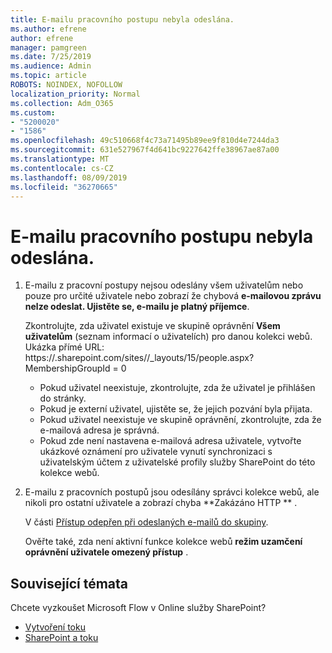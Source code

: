 ```yaml
---
title: E-mailu pracovního postupu nebyla odeslána.
ms.author: efrene
author: efrene
manager: pamgreen
ms.date: 7/25/2019
ms.audience: Admin
ms.topic: article
ROBOTS: NOINDEX, NOFOLLOW
localization_priority: Normal
ms.collection: Adm_O365
ms.custom:
- "5200020"
- "1586"
ms.openlocfilehash: 49c510668f4c73a71495b89ee9f810d4e7244da3
ms.sourcegitcommit: 631e527967f4d641bc9227642ffe38967ae87a00
ms.translationtype: MT
ms.contentlocale: cs-CZ
ms.lasthandoff: 08/09/2019
ms.locfileid: "36270665"
---
```

# <a name="workflow-email-is-not-being-sent"></a>E-mailu pracovního postupu nebyla odeslána.

1. E-mailu z pracovní postupy nejsou odeslány všem uživatelům nebo pouze pro určité uživatele nebo zobrazí že chybová **e-mailovou zprávu nelze odeslat. Ujistěte se, e-mailu je platný příjemce**.

    Zkontrolujte, zda uživatel existuje ve skupině oprávnění **Všem uživatelům** (seznam informací o uživatelích) pro danou kolekci webů.  Ukázka přímé URL: https://<tenant>.sharepoint.com/sites/<sitename>/_layouts/15/people.aspx? MembershipGroupId = 0

    - Pokud uživatel neexistuje, zkontrolujte, zda že uživatel je přihlášen do stránky. 
    - Pokud je externí uživatel, ujistěte se, že jejich pozvání byla přijata.
    - Pokud uživatel neexistuje ve skupině oprávnění, zkontrolujte, zda že e-mailová adresa je správná.
    - Pokud zde není nastavena e-mailová adresa uživatele, vytvořte ukázkové oznámení pro uživatele vynutí synchronizaci s uživatelským účtem z uživatelské profily služby SharePoint do této kolekce webů.
 
2. E-mailu z pracovních postupů jsou odesílány správci kolekce webů, ale nikoli pro ostatní uživatele a zobrazí chyba **Zakázáno HTTP <spam> <spam> ** <spam> <spam>.
 

    V části [Přístup odepřen při odeslaných e-mailů do skupiny](https://docs.microsoft.com/sharepoint/support/server-admin/access-denied-when-send-an-email-to-groups).

    Ověřte také, zda není aktivní funkce kolekce webů **režim uzamčení oprávnění uživatele omezený přístup** .


## <a name="related-topics"></a>Související témata
Chcete vyzkoušet Microsoft Flow v Online služby SharePoint?
- [Vytvoření toku](https://support.office.com/article/Create-a-flow-for-a-list-or-library-in-SharePoint-Online-or-OneDrive-for-Business-a9c3e03b-0654-46af-a254-20252e580d01) 
- [SharePoint a toku](https://flow.microsoft.com/blog/sharepoint-and-flow/) 


